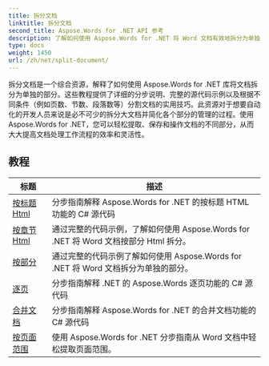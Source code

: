 ```yaml
---
title: 拆分文档
linktitle: 拆分文档
second_title: Aspose.Words for .NET API 参考
description: 了解如何使用 Aspose.Words for .NET 将 Word 文档有效地拆分为单独的部分。按照分步教程并使用 C# 代码示例来学习不同的文档拆分技术。
type: docs
weight: 1450
url: /zh/net/split-document/
---
```

拆分文档是一个综合资源，解释了如何使用 Aspose.Words for .NET 库将文档拆分为单独的部分。这些教程提供了详细的分步说明、完整的源代码示例以及根据不同条件（例如页数、节数、段落数等）分割文档的实用技巧。此资源对于想要自动化的开发人员来说是必不可少的拆分大文档并简化各个部分的管理的过程。使用Aspose.Words for .NET，您可以轻松提取、保存和操作文档的不同部分，从而大大提高文档处理工作流程的效率和灵活性。

 ## 教程
| 标题 | 描述 |
| --- | --- |
| [按标题 Html](./by-headings-html/) | 分步指南解释 Aspose.Words for .NET 的按标题 HTML 功能的 C# 源代码 |
| [按章节 Html](./by-sections-html/) | 通过完整的代码示例，了解如何使用 Aspose.Words for .NET 将 Word 文档按部分 Html 拆分。 |
| [按部分](./by-sections/) | 通过完整的代码示例了解如何使用 Aspose.Words for .NET 将 Word 文档拆分为单独的部分。 |
| [逐页](./page-by-page/) | 分步指南解释 .NET 的 Aspose.Words 逐页功能的 C# 源代码 |
| [合并文档](./merge-documents/) | 分步指南解释 Aspose.Words for .NET 的合并文档功能的 C# 源代码 |
| [按页面范围](./by-page-range/) | 使用 Aspose.Words for .NET 分步指南从 Word 文档中轻松提取页面范围。 |